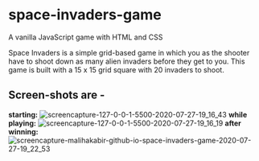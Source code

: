 # space-invaders-game

A vanilla JavaScript game with HTML and CSS

Space Invaders is a simple grid-based game in which you as the shooter have to shoot down as many alien invaders before they get to you. This game is built with a 15 x 15 grid square with 20 invaders to shoot. 

## Screen-shots are -
**starting:**
![screencapture-127-0-0-1-5500-2020-07-27-19_16_43](https://user-images.githubusercontent.com/43598622/88546393-21b0b500-d03e-11ea-9a80-9446124e4234.jpg)
**while playing:**
![screencapture-127-0-0-1-5500-2020-07-27-19_16_19](https://user-images.githubusercontent.com/43598622/88546493-4311a100-d03e-11ea-844c-b561bf474557.jpg)
**after winning:**
![screencapture-malihakabir-github-io-space-invaders-game-2020-07-27-19_22_53](https://user-images.githubusercontent.com/43598622/88546731-a00d5700-d03e-11ea-94ca-9bfe5fca3523.jpg)
